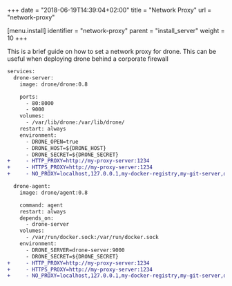 +++
date = "2018-06-19T14:39:04+02:00"
title = "Network Proxy"
url = "network-proxy"

[menu.install]
  identifier = "network-proxy"
  parent = "install_server"
  weight = 10
+++

This is a brief guide on how to set a network proxy for drone.
This can be useful when deploying drone behind a corporate firewall

```diff
services:
  drone-server:
    image: drone/drone:0.8

    ports:
      - 80:8000
      - 9000
    volumes:
      - /var/lib/drone:/var/lib/drone/
    restart: always
    environment:
      - DRONE_OPEN=true
      - DRONE_HOST=${DRONE_HOST}
      - DRONE_SECRET=${DRONE_SECRET}
+     - HTTP_PROXY=http://my-proxy-server:1234
+     - HTTPS_PROXY=http://my-proxy-server:1234
+     - NO_PROXY=localhost,127.0.0.1,my-docker-registry,my-git-server,drone-agent

  drone-agent:
    image: drone/agent:0.8

    command: agent
    restart: always
    depends_on:
      - drone-server
    volumes:
      - /var/run/docker.sock:/var/run/docker.sock
    environment:
      - DRONE_SERVER=drone-server:9000
      - DRONE_SECRET=${DRONE_SECRET}
+     - HTTP_PROXY=http://my-proxy-server:1234
+     - HTTPS_PROXY=http://my-proxy-server:1234
+     - NO_PROXY=localhost,127.0.0.1,my-docker-registry,my-git-server,drone-agent
```
